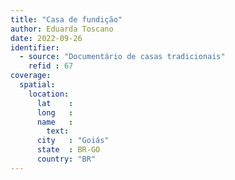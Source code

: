 ```yaml
---
title: "Casa de fundição"
author: Eduarda Toscano
date: 2022-09-26
identifier:
  - source: "Documentário de casas tradicionais"
    refid : 67
coverage:
  spatial:
    location:
      lat    :
      long   :
      name   :
        text:
      city   : "Goiás"
      state  : BR-GO
      country: "BR"
---
```



